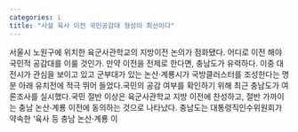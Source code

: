 ```yaml
---
categories: i
title: "사설 육사 이전 국민공감대 형성이 최선이다"
---
```

서울시 노원구에 위치한 육군사관학교의 지방이전 논의가 점화됐다. 어디로 이전 해야 국민적 공감대를 이룰 것인가. 만약 이전을 전제로 한다면, 충남도가 유력하다. 이중 대전시가 관심을 보이고 있고 군부대가 있는 논산·계룡시가 국방클러스터를 조성한다는 명분 아래 유치전에 적극 뛰어 들었다.국민의 공감 여부를 확인하기 위해 최근 충남도가 여론조사를 실시했다.국민 절반 이상은 육군사관학교 지방 이전에 찬성하고, 절반 가까이는 충남 논산·계룡 이전에 동의하는 것으로 나타났다. 충남도는 대통령직인수위원회가 약속한 ‘육사 등 충남 논산·계룡 이